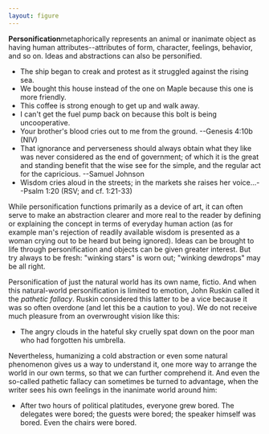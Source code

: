 ```yaml
---
layout: figure
---
```


**Personification**metaphorically represents an animal or inanimate object as having human attributes--attributes of form, character, feelings, behavior, and so on. Ideas and abstractions can also be personified.

  - The ship began to creak and protest as it struggled against the rising sea.
 - We bought this house instead of the one on Maple because this one is more friendly.
 - This coffee is strong enough to get up and walk away.
 - I can't get the fuel pump back on because this bolt is being uncooperative.
 - Your brother's blood cries out to me from the ground. --Genesis 4:10b (NIV)
 - That ignorance and perverseness should always obtain what they like was never considered as the end of government; of which it is the great and standing benefit that the wise see for the simple, and the regular act for the capricious. --Samuel Johnson
 - Wisdom cries aloud in the streets; in the markets she raises her voice...--Psalm 1:20 (RSV; and cf. 1:21-33)
 
While personification functions primarily as a device of art, it can often serve to make an abstraction clearer and more real to the reader by defining or explaining the concept in terms of everyday human action (as for example man's rejection of readily available wisdom is presented as a woman crying out to be heard but being ignored). Ideas can be brought to life through personification and objects can be given greater interest. But try always to be fresh: "winking stars" is worn out; "winking dewdrops" may be all right.

Personification of just the natural world has its own name, fictio. And when this natural-world personification is limited to emotion, John Ruskin called it the _pathetic fallacy_. Ruskin considered this latter to be a vice because it was so often overdone (and let this be a caution to you). We do not receive much pleasure from an overwrought vision like this:

 - The angry clouds in the hateful sky cruelly spat down on the poor man who had forgotten his umbrella.
 
 Nevertheless, humanizing a cold abstraction or even some natural phenomenon gives us a way to understand it, one more way to arrange the world in our own terms, so that we can further comprehend it. And even the so-called pathetic fallacy can sometimes be turned to advantage, when the writer sees his own feelings in the inanimate world around him:
 
 - After two hours of political platitudes, everyone grew bored. The delegates were bored; the guests were bored; the speaker himself was bored. Even the chairs were bored.
